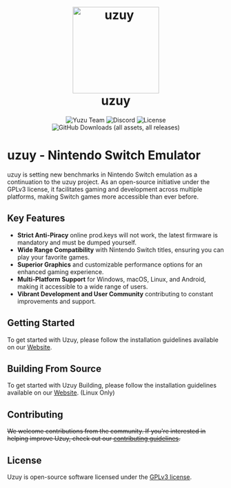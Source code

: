 <h1 align="center">
  <br>
  <a href="https://uzuy-emu.org/"><img src="https://i.imgur.com/Hkp3zUc.png" alt="uzuy" width="200"></a>
  <br>
  <b>uzuy</b>
  <br>
</h1>

<p align="center">
  <img alt="Yuzu Team" src="https://img.shields.io/badge/Credits-Yuzu-gold">
  <img alt="Discord" src="https://img.shields.io/discord/1215190304588566559"-blue>
  <img alt="License" src="https://img.shields.io/github/license/uzuy-emu/uzuy">
  <img alt="GitHub Downloads (all assets, all releases)" src="https://img.shields.io/github/downloads/uzuy-emu/uzuy/total-red">
</p>

# uzuy - Nintendo Switch Emulator

uzuy is setting new benchmarks in Nintendo Switch emulation as a continuation to the uzuy project. As an open-source initiative under the GPLv3 license, it facilitates gaming and development across multiple platforms, making Switch games more accessible than ever before.

## Key Features

- **Strict Anti-Piracy** online prod.keys will not work, the latest firmware is mandatory and must be dumped yourself.
- **Wide Range Compatibility** with Nintendo Switch titles, ensuring you can play your favorite games.
- **Superior Graphics** and customizable performance options for an enhanced gaming experience.
- **Multi-Platform Support** for Windows, macOS, Linux, and Android, making it accessible to a wide range of users.
- **Vibrant Development and User Community** contributing to constant improvements and support.

## Getting Started

To get started with Uzuy, please follow the installation guidelines available on our [Website](https://uzuy-emu.org/).

## Building From Source

To get started with Uzuy Building, please follow the installation guidelines available on our [Website](https://build.uzuy-emu.org/). (Linux Only)

## Contributing

~~We welcome contributions from the community. If you're interested in helping improve Uzuy, check out our [contributing guidelines](https://uzuy-emu.org/).~~

## License

Uzuy is open-source software licensed under the [GPLv3 license](https://github.com/uzuy-emu/uzuy/blob/main/LICENSE.txt).
